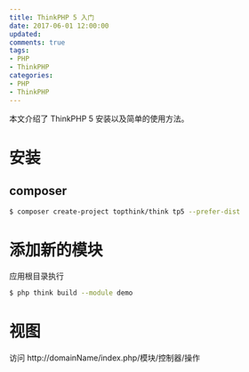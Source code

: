 ```yaml
---
title: ThinkPHP 5 入门
date: 2017-06-01 12:00:00
updated:
comments: true
tags:
- PHP
- ThinkPHP
categories:
- PHP
- ThinkPHP
---
```


本文介绍了 ThinkPHP 5 安装以及简单的使用方法。

<!--more-->

# 安装

## composer

```bash
$ composer create-project topthink/think tp5 --prefer-dist
```

# 添加新的模块

应用根目录执行

```bash
$ php think build --module demo
```

# 视图

访问 http://domainName/index.php/模块/控制器/操作
